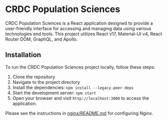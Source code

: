 # CRDC Population Sciences

CRDC Population Sciences is a React application designed to provide a user-friendly interface for accessing and managing data using various technologies and tools. This project utilizes React v17, Material-UI v4, React Router DOM, GraphQL, and Apollo.


## Installation

To run the CRDC Population Sciences project locally, follow these steps:

1. Clone the repository
2. Navigate to the project directory
3. Install the dependencies: `npm install --legacy-peer-deps`
4. Start the development server: `npm start`
5. Open your browser and visit `http://localhost:3000` to access the application.

Please see the instructions in [nginx/README.md](./nginx/README.md) for configuring Nginx.